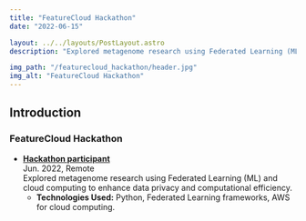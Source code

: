 ```yaml
---
title: "FeatureCloud Hackathon"
date: "2022-06-15"

layout: ../../layouts/PostLayout.astro
description: "Explored metagenome research using Federated Learning (ML) and cloud computing to enhance data privacy and computational efficiency."

img_path: "/featurecloud_hackathon/header.jpg"
img_alt: "FeatureCloud Hackathon"
---
```


## Introduction

### FeatureCloud Hackathon
- **[Hackathon participant](https://featurecloud.ai/hackathon-2022)**\
Jun. 2022, Remote\
Explored metagenome research using Federated Learning (ML) and cloud computing to enhance data privacy and computational efficiency.
  - **Technologies Used:** Python, Federated Learning frameworks, AWS for cloud computing.
